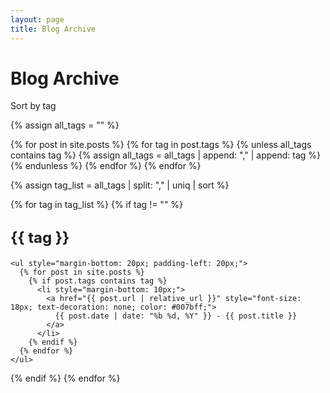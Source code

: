 ```yaml
---
layout: page
title: Blog Archive
---
```


<h1>Blog Archive</h1>
<p>Sort by tag</p>

{% assign all_tags = "" %}

{% for post in site.posts %}
  {% for tag in post.tags %}
    {% unless all_tags contains tag %}
      {% assign all_tags = all_tags | append: "," | append: tag %}
    {% endunless %}
  {% endfor %}
{% endfor %}

{% assign tag_list = all_tags | split: "," | uniq | sort %}

{% for tag in tag_list %}
  {% if tag != "" %}
    <h2 style="margin-top: 30px; font-size: 24px; font-weight: bold;">{{ tag }}</h2>

    <ul style="margin-bottom: 20px; padding-left: 20px;">
      {% for post in site.posts %}
        {% if post.tags contains tag %}
          <li style="margin-bottom: 10px;">
            <a href="{{ post.url | relative_url }}" style="font-size: 18px; text-decoration: none; color: #007bff;">
              {{ post.date | date: "%b %d, %Y" }} - {{ post.title }}
            </a>
          </li>
        {% endif %}
      {% endfor %}
    </ul>
  {% endif %}
{% endfor %}
